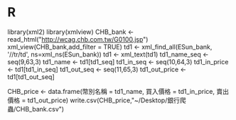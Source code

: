 # R
library(xml2)
library(xmlview)
CHB_bank <- read_html("http://wcag.chb.com.tw/G0100.jsp")
xml_view(CHB_bank,add_filter = TRUE)
td1 <- xml_find_all(ESun_bank, '//tr/td', ns=xml_ns(ESun_bank))
td1 <- xml_text(td1)
td1_name_seq <- seq(9,63,3)
td1_name <- td1[td1_seq]
td1_in_seq <- seq(10,64,3)
td1_in_price <- td1[td1_in_seq]
td1_out_seq <- seq(11,65,3)
td1_out_price <- td1[td1_out_seq]

CHB_price <- data.frame(幣別名稱 = td1_name, 
                        買入價格 = td1_in_price,
                        賣出價格 = td1_out_price)
write.csv(CHB_price,"~/Desktop/銀行爬蟲/CHB_bank.csv")
